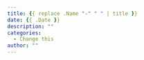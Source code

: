 ```yaml
---
title: {{ replace .Name "-" " " | title }}
date: {{ .Date }}
description: ""
categories:
  - Change this
author: ""
---
```

